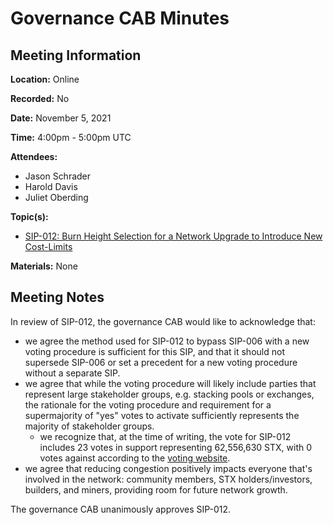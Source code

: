 # Governance CAB Minutes

## Meeting Information

**Location:** Online

**Recorded:** No

**Date:** November 5, 2021

**Time:** 4:00pm - 5:00pm UTC

**Attendees:**

- Jason Schrader
- Harold Davis
- Juliet Oberding

**Topic(s):**

- [SIP-012: Burn Height Selection for a Network Upgrade to Introduce New Cost-Limits](https://github.com/stacksgov/sips/pull/41)

**Materials:** None

## Meeting Notes

In review of SIP-012, the governance CAB would like to acknowledge that:

- we agree the method used for SIP-012 to bypass SIP-006 with a new voting procedure is sufficient for this SIP, and that it should not supersede SIP-006 or set a precedent for a new voting procedure without a separate SIP.
- we agree that while the voting procedure will likely include parties that represent large stakeholder groups, e.g. stacking pools or exchanges, the rationale for the voting procedure and requirement for a supermajority of "yes" votes to activate sufficiently represents the majority of stakeholder groups.
  - we recognize that, at the time of writing, the vote for SIP-012 includes 23 votes in support representing 62,556,630 STX, with 0 votes against according to the [voting website](https://sip012.xyz/).
- we agree that reducing congestion positively impacts everyone that's involved in the network: community members, STX holders/investors, builders, and miners, providing room for future network growth.

The governance CAB unanimously approves SIP-012.

